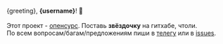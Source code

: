 {greeting}, **{username}**! 🎉 \
\
Этот проект - [опенсурс](https://github.com/pashokitsme/maiq-parser-next). Поставь **звёздочку** на гитхабе, чтоли. \
По всем вопросам/багам/предложениям пиши в [телегу](https://t.me/pashokitsme) или в [issues](https://github.com/pashokitsme/maiq-parser-next/issues).